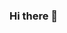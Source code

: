 ### Hi there 👋

<!--
**pranit2001/pranit2001** is a ✨ _special_ ✨ repository because its `README.md` (this file) appears on your GitHub profile.

Here are some ideas to get you started:

- 🔭 I’m currently working on ...computer science basics and ui ux design
- 🌱 I’m currently learning ...c++ language and ui ux basics 
- 👯 I’m looking to collaborate on ...microsoft student learn ambassador 
- 🤔 I’m looking for help with ... data structers and algorithms
- 💬 Ask me about ...anything 
- 📫 How to reach me: ...[twitter](@pranitkharat1)
- 😄 Pronouns: ...he/him
- ⚡ Fun fact: ...i do good comeady  
-->
